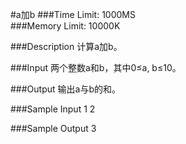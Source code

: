 #a加b
###Time Limit: 1000MS		
###Memory Limit: 10000K

###Description
计算a加b。

###Input
两个整数a和b，其中0≤a, b≤10。

###Output
输出a与b的和。

###Sample Input
1 2

###Sample Output
3 

